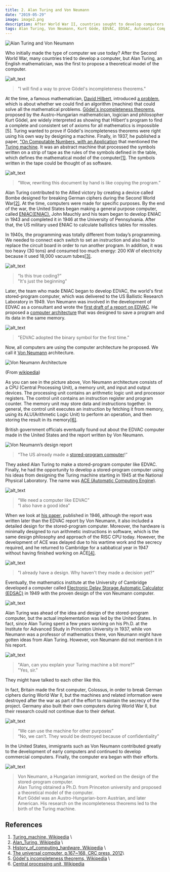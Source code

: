 ```yaml
---
title: 2. Alan Turing and Von Neumann
date: "2019-05-29"
image: image2.png
description: After World War II, countries sought to develop computers. Alan Turing first proposed a theoretical computer model, influencing the design of modern computing. He aimed to prove Gödel's incompleteness theorems by designing a theoretical machine, leading to the Turing machine concept. Concurrently, the U.S. developed ENIAC, a general-purpose computer, evolving into the EDVAC with Von Neumann's input, establishing the foundation for modern computer architecture...
tags: Alan Turing, Von Neumann, Kurt Göde, EDVAC, EDSAC, Automatic Computing Engine
---
```



![ Alan Turing and Von Neumann](images/image2.png " Alan Turing and Von Neumann")

Who initially made the type of computer we use today? After the Second World War,  many countries tried to develop a computer, but Alan Turing, an English mathematician, was the first to propose a theoretical model of the computer.


![alt_text](images/image13.png)
> "I will find a way to prove Gödel's incompleteness theorems."

At the time, a famous mathematician, [David Hilbert](https://en.wikipedia.org/wiki/David_Hilbert), introduced [a problem](https://en.wikipedia.org/wiki/Hilbert%27s_second_problem), which is about whether we could find an algorithm (machine) that could solve all the mathematical problems. [Gödel's incompleteness theorems](https://en.wikipedia.org/wiki/G%C3%B6del%27s_incompleteness_theorems), proposed by the Austro-Hungarian mathematician, logician and philosopher Kurt Gödel, are widely interpreted as showing that Hilbert's program to find a complete and consistent set of axioms for all mathematics is impossible [5]. Turing wanted to prove if Gödel's incompleteness theorems were right using his own way by designing a machine. Finally, in 1937, he published a paper, ["On Computable Numbers, with an Application](https://www.cs.virginia.edu/~robins/Turing_Paper_1936.pdf) that mentioned the [Turing machine](https://en.wikipedia.org/wiki/Turing_machine). It was an abstract machine that processed the symbols written on a strip of tape as the rules of the symbols defined in the table, which defines the mathematical model of the computer[&#91;1&#93;][1]. The symbols written in the tape could be thought of as software.

![alt_text](images/image8.png)
> “Wow, rewriting this document by hand is like copying the program.”

Alan Turing contributed to the Allied victory by creating a device called Bombe designed for breaking German ciphers during the Second World War[&lbrack;2&rbrack;][2]. At the time, computers were made for specific purposes. By the end of the war, the United States began making a general purpose computer, called [ENIAC(ENIAC).](https://ko.wikipedia.org/wiki/%EC%97%90%EB%8B%88%EC%95%85) John Mauchly and his team began to develop ENIAC in 1943 and completed it in 1946 at the University of Pennsylvania. After that, the US military used ENIAC to calculate ballistics tables for missiles.

In 1940s, the programming was totally different from today’s programming. We needed to connect each switch to set an instruction and also had to replace the circuit board in order to run another program. In addition, it was too heavy (30 tons) and consumed too much energy: 200 KW of electricity because it used 18,000 vacuum tubes[&lbrack;3&rbrack;][3].

![alt_text](images/image6.png)
> “Is this true coding?” \
> "It's just the beginning"

Later, the team who made ENIAC began to develop EDVAC, the world's first stored-program computer, which was delivered to the US Ballistic Research Laboratory in 1949. Von Neumann was involved in the development of EDVAC as a consultant and wrote the [first draft of a report on EDVAC](http://www.virtualtravelog.net/wp/wp-content/media/2003-08-TheFirstDraft.pdf). He proposed a [computer architecture](https://en.wikipedia.org/wiki/Computer_architecture) that was designed to save a program and its data in the same memory.

![alt_text](images/image1.png)
> ”EDVAC adopted the binary symbol for the first time.”

Now, all computers are using the computer architecture he proposed. We call it [Von Neumann](https://ko.wikipedia.org/wiki/%ED%8F%B0_%EB%85%B8%EC%9D%B4%EB%A7%8C_%EA%B5%AC%EC%A1%B0) architecture.


![Von Neumann Architecture](images/image5.png "Von Neumann Architecture")

(From [wikipedia](https://en.wikipedia.org/wiki/Von_Neumann_architecture#/media/File:Von_Neumann_Architecture.svg))

As you can see in the picture above, Von Neumann architecture consists of a CPU (Central Processing Unit), a memory unit, and input and output devices. The processing unit contains an arithmetic logic unit and processor registers. The control unit contains an instruction register and program counter. The memory unit may store data and instructions together. In general, the control unit executes an instruction by fetching it from memory, using its ALU(Arithmetic Logic Unit) to perform an operation, and then storing the result in its memory[&lbrack;6&rbrack;][6].

British government officials eventually found out about the EDVAC computer made in the United States and the report written by Von Neumann.

![Von Neumann’s design report](images/image11.png)
> “The US already made a [stored-program computer](https://en.wikipedia.org/wiki/Stored-program_computer)!”

They asked Alan Turing to make a stored-program computer like EDVAC. Finally, he had the opportunity to develop a stored-program computer using his ideas from ​designing the Turing machine starting in 1945 at the National Physical Laboratory. The name was [ACE (Automatic Computing Engine)](https://en.wikipedia.org/wiki/Automatic_Computing_Engine).


![alt_text](images/image7.png)
> “We need a computer like EDVAC” \
> “I also have a good idea”

When we look at [his paper,](https://www.amazon.com/Turings-Report-1946-Other-Papers/dp/0262031140) published in 1946, although the report was written later than the EDVAC report by Von Neumann, it also included a detailed design for the stored-program computer. Moreover, the hardware is minimally designed to run arithmetic instructions in software, which is the same design philosophy and approach of the RISC CPU today. However, the development of ACE was delayed due to his wartime work and the secrecy required, and he returned to Cambridge for a sabbatical year in 1947 without having finished working on ACE[&lbrack;4&rbrack;][4].


![alt_text](images/image3.png)
> "I already have a design. Why haven't they made a decision yet?"

Eventually, the mathematics institute at the University of Cambridge developed a computer called [Electronic Delay Storage Automatic Calculator (EDSAC)](https://ko.wikipedia.org/wiki/%EC%97%90%EB%93%9C%EC%82%AD) in 1949 with the proven design of the von Neumann computer.

![alt_text](images/image9.png)

Alan Turing was ahead of the idea and design of the stored-program computer, but the actual implementation was led by the United States. In fact, since Alan Turing spent a few years working on his Ph.D. at the Institute for Advanced Study in Princeton University in 1937, while von Neumann was a professor of mathematics there, von Neumann might have gotten ideas from Alan Turing. However, von Neumann did not mention it in his report.

![alt_text](images/image12.png)
> "Alan, can you explain your Turing machine a bit more?" \
> "Yes, sir."

They might have talked to each other like this.

In fact, Britain made the first computer, Colossus, in order to break German ciphers during World War II, but the machines and related information were destroyed after the war as part of the effort to maintain the secrecy of the project. Germany also built their own computers during World War II, but their research could not continue due to their defeat.

![alt_text](images/image10.png)
> “We can use the machine for other purposes” \
> “No, we can’t. They would be destroyed because of confidentiality”

In the United States, immigrants such as Von Neumann contributed greatly to the development of early computers and continued to develop commercial computers. Finally, the computer era began with their efforts.

![alt_text](images/image4.png)
> Von Neumann, a Hungarian immigrant, worked on the design of the stored-program computer. \
> Alan Turing obtained a Ph.D. from Princeton university and proposed a theoretical model of the computer. \
> Kurt Gödel was an Austro-Hungarian-born Austrian, and later American. His research on the incompleteness theorems led to the birth of the Turing machine.

## References

1. [Turing_machine, Wikipedia](https://en.wikipedia.org/wiki/Turing_machine) \
2. [Alan_Turing, Wikipedia](https://en.wikipedia.org/wiki/Alan_Turing) \
3. [History_of_computing_hardware, Wikipedia](https://en.wikipedia.org/wiki/History_of_computing_hardware) \
4. [The universal computer, p.167~168, CRC press, 2012](https://www.amazon.com/Universal-Computer-Road-Leibniz-Turing/dp/1466505192)\
5. [Gödel's incompleteness theorems, Wikipedia](https://en.wikipedia.org/wiki/G%C3%B6del%27s_incompleteness_theorems) \
6. [Central processing unit, Wikipedia](https://en.wikipedia.org/wiki/Central_processing_unit)


[1]: https://en.wikipedia.org/wiki/Turing_machine "Turing Machine, Wikipedia"
[2]: https://en.wikipedia.org/wiki/Alan_Turing "Alan_Turing, Wikipedia"
[3]: https://en.wikipedia.org/wiki/History_of_computing_hardware "History_of_computing_hardware, Wikipedia"
[4]: https://www.amazon.com/Universal-Computer-Road-Leibniz-Turing/dp/1466505192 "The universal computer, p.167~168, CRC press, 2012"
[6]: https://en.wikipedia.org/wiki/Central_processing_unit "Central processing unit, Wikipedia"
